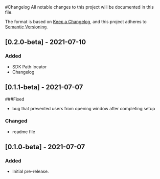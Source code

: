 #Changelog
All notable changes to this project will be documented in this file.

The format is based on [Keep a Changelog](https://keepachangelog.com/en/1.0.0/),
and this project adheres to [Semantic Versioning](https://semver.org/spec/v2.0.0.html).

## [0.2.0-beta] - 2021-07-10
### Added
- SDK Path locator
- Changelog

## [0.1.1-beta] - 2021-07-07
###Fixed
- bug that prevented users from opening window after completing setup

### Changed
- readme file

## [0.1.0-beta] - 2021-07-07
### Added
- Initial pre-release.